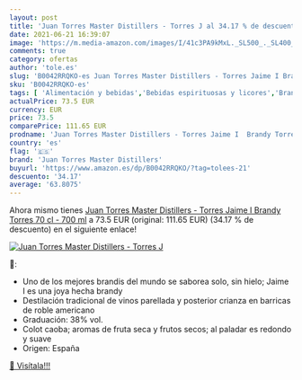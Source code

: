 ```yaml
---
layout: post
title: 'Juan Torres Master Distillers - Torres J al 34.17 % de descuento'
date: 2021-06-21 16:39:07
image: 'https://m.media-amazon.com/images/I/41c3PA9kMxL._SL500_._SL400_.jpg'
comments: true
category: ofertas
author: 'tole.es'
slug: 'B0042RRQKO-es Juan Torres Master Distillers - Torres Jaime I Brandy...'
sku: 'B0042RRQKO-es'
tags: [ 'Alimentación y bebidas','Bebidas espirituosas y licores','Brandis y aguardientes','Cervezas, vinos y licores','brandy','juan torres master distillers', ]
actualPrice: 73.5 EUR
currency: EUR
price: 73.5
comparePrice: 111.65 EUR
prodname: 'Juan Torres Master Distillers - Torres Jaime I  Brandy Torres  70 cl - 700 ml'
country: 'es'
flag: '🇪🇸'
brand: 'Juan Torres Master Distillers'
buyurl: 'https://www.amazon.es/dp/B0042RRQKO/?tag=tolees-21'
descuento: '34.17'
average: '63.8075'
---
```


Ahora mismo tienes [Juan Torres Master Distillers - Torres Jaime I  Brandy Torres  70 cl - 700 ml](https://www.amazon.es/dp/B0042RRQKO/?tag=tolees-21) a 73.5 EUR (original: 111.65 EUR) (34.17 %  de descuento) en el siguiente enlace!

[![Juan Torres Master Distillers - Torres J](https://m.media-amazon.com/images/I/41c3PA9kMxL._SL500_._SL400_.jpg)](https://www.amazon.es/dp/B0042RRQKO/?tag=tolees-21)

🔎:

- Uno de los mejores brandis del mundo se saborea solo, sin hielo; Jaime I es una joya hecha brandy
- Destilación tradicional de vinos parellada y posterior crianza en barricas de roble americano
- Graduación: 38% vol.
- Colot caoba; aromas de fruta seca y frutos secos; al paladar es redondo y suave
- Origen: España

[🛒 Visítala!!!](https://www.amazon.es/dp/B0042RRQKO/?tag=tolees-21)

